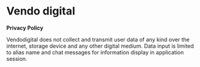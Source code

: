 # Vendo digital  
**Privacy Policy**  
  
Vendodigital does not collect and transmit user data of any kind over the internet, storage device and any other digital medium. Data input is limited to alias name and chat messages for information display in application session.
